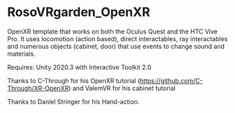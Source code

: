 # RosoVRgarden_OpenXR

OpenXR template that works on both the Oculus Quest and the HTC Vive Pro. It uses locomotion (action based), direct interactables, ray interactables and numerous objects (cabinet, door) that use events to change sound and materials. 

Requires: Unity 2020.3 with Interactive Toolkit 2.0

Thanks to C-Through for his OpenXR tutorial (https://github.com/C-Through/XR-OpenXR) 
and ValemVR for his cabinet tutorial

Thanks to Daniel Stringer for his Hand-action. 
